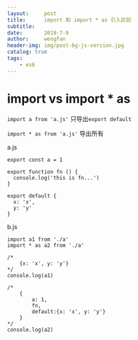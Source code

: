 ```yaml
---
layout:     post
title:      import 和 import * as 引入区别
subtitle:   
date:       2019-7-9
author:     wengfan
header-img: img/post-bg-js-version.jpg
catalog: true
tags:
    - es6
---
```


# import vs import * as

```import a from 'a.js'```
只导出```export default```

```import * as from 'a.js'```
导出所有

a.js
```
export const a = 1

export function fn () {
  console.log('this is fn...')
}

export default {
  x: 'x',
  y: 'y'
}

```

b.js
```
import a1 from './a'
import * as a2 from './a'

/*
    {x: 'x', y: 'y'}
*/
console.log(a1)

/*
    {
        a: 1,
        fn,
        default:{x: 'x', y: 'y'}
    }
*/
console.log(a2)
```